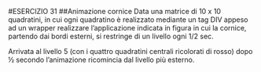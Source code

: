#ESERCIZIO 31
##Animazione cornice
Data una matrice di 10 x 10 quadratini, in cui ogni quadratino è realizzato mediante un tag DIV appeso ad un wrapper 
realizzare l’applicazione indicata in figura in cui la cornice, partendo dai bordi esterni, si restringe di un livello 
ogni 1/2 sec.

Arrivata al livello 5 (con i quattro quadratini centrali ricolorati di rosso) dopo ½ secondo l’animazione ricomincia dal 
livello più esterno.